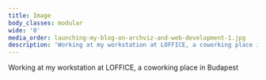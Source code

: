 ```yaml
---
title: Image
body_classes: modular
wide: '0'
media_order: launching-my-blog-on-archviz-and-web-development-1.jpg
description: 'Working at my workstation at LOFFICE, a coworking place in Budapest'
---
```


Working at my workstation at LOFFICE, a coworking place in Budapest